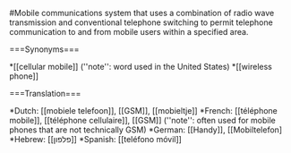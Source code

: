 #Mobile communications system that uses a combination of radio wave transmission and conventional telephone switching to permit telephone communication to and from mobile users within a specified area.

===Synonyms===

*[[cellular mobile]] (''note'': word used in the United States)
*[[wireless phone]]

===Translation===

*Dutch: [[mobiele telefoon]], [[GSM]], [[mobieltje]]
*French: [[téléphone mobile]], [[téléphone cellulaire]], [[GSM]] (''note'': often used for mobile phones that are not technically GSM)
*German: [[Handy]], [[Mobiltelefon]
*Hebrew: [[פלפון]]
*Spanish: [[teléfono móvil]]